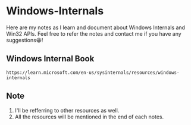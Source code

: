 # Windows-Internals

Here are my notes as I learn and document about Windows Internals and Win32 APIs. Feel free to refer the notes and contact me if you have any suggestions😀!


Windows Internal Book
---
```
https://learn.microsoft.com/en-us/sysinternals/resources/windows-internals
```

Note
---
1. I'll be refferring to other resources as well.
2. All the resources will be mentioned in the end of each notes.

